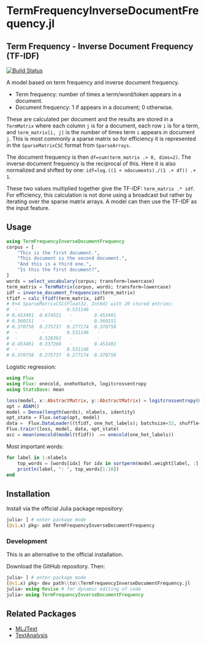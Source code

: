 # TermFrequencyInverseDocumentFrequency.jl 
## Term Frequency - Inverse Document Frequency (TF-IDF)

[![Build Status](https://github.com/LiorSinai/PackageTemplate.jl/actions/workflows/CI.yml/badge.svg?branch=main)](https://github.com/LiorSinai/PackageTemplate.jl/actions/workflows/CI.yml?query=branch%3Amain)

A model based on term frequency and inverse document frequency.
- Term frequency: number of times a term/word/token appears in a document.
- Document frequency: 1 if appears in a document; 0 otherwise. 

These are calculated per document and the results are stored in a `TermMatrix` where each column `j` is for a document, each row `i` is for a term, and `term_matrix[i, j]` is the number of times term `i` appears in document `j`. This is most commonly a sparse matrix so for efficiency it is represented in the `SparseMatrixCSC` format from `SparseArrays`.

The document frequency is then `df=sum(term_matrix .> 0, dims=2)`. The inverse document frequency is the reciprocal of this. Here it is also normalized and shifted by one: `idf=log.((1 + ndocuments)./(1 .+ df)) .+ 1`. 

These two values multiplied together give the TF-IDF: `term_matrix .* idf`. For efficiency, this calculation is not done using a broadcast but rather by iterating over the sparse matrix arrays. A model can then use the TF-IDF as the input feature. 

## Usage

```Julia
using TermFrequencyInverseDocumentFrequency
corpus = [
    "This is the first document.",
    "This document is the second document.",
    "And this is a third one.",
    "Is this the first document?",
]
words = select_vocabulary(corpus; transform=lowercase)
term_matrix = TermMatrix(corpus, words; transform=lowercase)
idf = inverse_document_frequencies(term_matrix)
tfidf = calc_tfidf(term_matrix, idf)
# 9×4 SparseMatrixCSC{Float32, Int64} with 20 stored entries:
#  ⋅         ⋅        0.531146   ⋅ 
# 0.453491  0.674531   ⋅        0.453491
# 0.560151   ⋅         ⋅        0.560151
# 0.370758  0.275737  0.277174  0.370758
#  ⋅         ⋅        0.531146   ⋅
#  ⋅        0.528392   ⋅         ⋅
# 0.453491  0.337266   ⋅        0.453491
#  ⋅         ⋅        0.531146   ⋅
# 0.370758  0.275737  0.277174  0.370758
```

Logistic regression:
```Julia
using Flux
using Flux: onecold, onehotbatch, logitcrossentropy
using StatsBase: mean

loss(model, x::AbstractMatrix, y::AbstractMatrix) = logitcrossentropy(model(x), y)
opt = ADAM()
model = Dense(length(words), nlabels, identity)
opt_state = Flux.setup(opt, model)
data =  Flux.DataLoader((tfidf, one_hot_labels); batchsize=32, shuffle=true)
Flux.train!(loss, model, data, opt_state)
acc = mean(onecold(model(tfidf)) .== onecold(one_hot_labels))
```

Most important words:
```Julia
for label in 1:nlabels
    top_words = [words[idx] for idx in sortperm(model.weight[label, :], rev=true)]
    println(label, ": ", top_words[1:10])
end
```

## Installation

Install via the official Julia package repository:
```Julia
julia> ] # enter package mode
(@v1.x) pkg> add TermFrequencyInverseDocumentFrequency
```

### Development

This is an alternative to the official installation.

Download the GitHub repository. Then:
```Julia
julia> ] # enter package mode
(@v1.x) pkg> dev path\\to\\TermFrequencyInverseDocumentFrequency.jl
julia> using Revise # for dynamic editing of code
julia> using TermFrequencyInverseDocumentFrequency
```

## Related Packages

- [MLJText](https://github.com/JuliaAI/MLJText.jl)
- [TextAnalysis](https://github.com/JuliaText/TextAnalysis.jl)